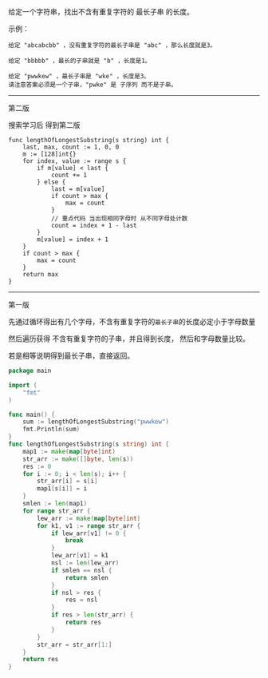 给定一个字符串，找出不含有重复字符的 最长子串 的长度。

示例：
````
给定 "abcabcbb" ，没有重复字符的最长子串是 "abc" ，那么长度就是3。

给定 "bbbbb" ，最长的子串就是 "b" ，长度是1。

给定 "pwwkew" ，最长子串是 "wke" ，长度是3。
请注意答案必须是一个子串，"pwke" 是 子序列 而不是子串。
````

-----
第二版

搜索学习后 得到第二版  

````golong
func lengthOfLongestSubstring(s string) int {
	last, max, count := 1, 0, 0
	m := [128]int{}
	for index, value := range s {
		if m[value] < last {
			count += 1
		} else {
			last = m[value]
			if count > max {
				max = count
			}
            // 重点代码 当出现相同字母时 从不同字母处计数
			count = index + 1 - last
		}
		m[value] = index + 1
	}
	if count > max {
		max = count
	}
	return max
}
````


-----

第一版 

先通过循环得出有几个字母，不含有重复字符的`最长子串`的长度必定小于字母数量

然后遍历获得 不含有重复字符的子串，并且得到长度， 然后和字母数量比较。

若是相等说明得到最长子串，直接返回。

```go
package main

import (
	"fmt"
)

func main() {
	sum := lengthOfLongestSubstring("pwwkew")
	fmt.Println(sum)
}
func lengthOfLongestSubstring(s string) int {
	map1 := make(map[byte]int)
	str_arr := make([]byte, len(s))
	res := 0
	for i := 0; i < len(s); i++ {
		str_arr[i] = s[i]
		map1[s[i]] = i
	}
	smlen := len(map1)
	for range str_arr {
		lew_arr := make(map[byte]int)
		for k1, v1 := range str_arr {
			if lew_arr[v1] != 0 {
				break
			}
			lew_arr[v1] = k1
			nsl := len(lew_arr)
			if smlen == nsl {
				return smlen
			}
			if nsl > res {
				res = nsl
			}
			if res > len(str_arr) {
				return res
			}
		}
		str_arr = str_arr[1:]
	}
	return res
}
```